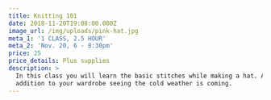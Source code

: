 ```yaml
---
title: Knitting 101
date: 2018-11-20T19:08:00.000Z
image_url: /img/uploads/pink-hat.jpg
meta_1: '1 CLASS, 2.5 HOUR'
meta_2: 'Nov. 20, 6 - 8:30pm'
price: 25
price_details: Plus supplies
description: >
  In this class you will learn the basic stitches while making a hat. A nice
  addition to your wardrobe seeing the cold weather is coming.
---
```

